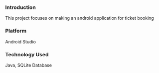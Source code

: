 ### Introduction
This project focuses on making an android application for ticket booking
### Platform
Android Studio
### Technology Used
Java, SQLite Database
